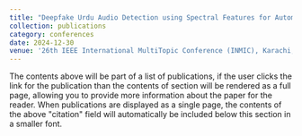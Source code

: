 ```yaml
---
title: "Deepfake Urdu Audio Detection using Spectral Features for Automatic Speaker Verification."
collection: publications
category: conferences
date: 2024-12-30
venue: '26th IEEE International MultiTopic Conference (INMIC), Karachi, Pakistan'
---
```


The contents above will be part of a list of publications, if the user clicks the link for the publication than the contents of section will be rendered as a full page, allowing you to provide more information about the paper for the reader. When publications are displayed as a single page, the contents of the above "citation" field will automatically be included below this section in a smaller font.
